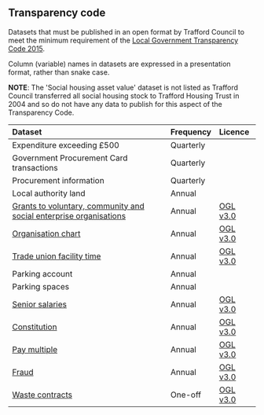 ## Transparency code

Datasets that must be published in an open format by Trafford Council to meet the minimum requirement of the [Local Government Transparency Code 2015](https://www.gov.uk/government/publications/local-government-transparency-code-2015).

Column (variable) names in datasets are expressed in a presentation format, rather than snake case.

**NOTE**: The 'Social housing asset value' dataset is not listed as Trafford Council transferred all social housing stock to Trafford Housing Trust in 2004 and so do not have any data to publish for this aspect of the Transparency Code.

|Dataset |Frequency |Licence |
|:--- |:--- |:--- |
|Expenditure exceeding £500 |Quarterly | |
|Government Procurement Card transactions |Quarterly | |
|Procurement information |Quarterly | |
|Local authority land |Annual | |
|[Grants to voluntary, community and social enterprise organisations](grants) |Annual | [OGL v3.0](http://www.nationalarchives.gov.uk/doc/open-government-licence/version/3/)|
|[Organisation chart](organisation_chart) |Annual |[OGL v3.0](http://www.nationalarchives.gov.uk/doc/open-government-licence/version/3/) |
|[Trade union facility time](trade_union_facility_time) |Annual | [OGL v3.0](http://www.nationalarchives.gov.uk/doc/open-government-licence/version/3/)|
|Parking account |Annual | |
|Parking spaces |Annual | |
|[Senior salaries](senior_salaries) |Annual | [OGL v3.0](http://www.nationalarchives.gov.uk/doc/open-government-licence/version/3/) |
|[Constitution](constitution) |Annual | [OGL v3.0](http://www.nationalarchives.gov.uk/doc/open-government-licence/version/3/)|
|[Pay multiple](pay_multiple) |Annual | [OGL v3.0](http://www.nationalarchives.gov.uk/doc/open-government-licence/version/3/)|
|[Fraud](fraud) |Annual | [OGL v3.0](http://www.nationalarchives.gov.uk/doc/open-government-licence/version/3/)|
|[Waste contracts](waste_contract) |One-off | [OGL v3.0](http://www.nationalarchives.gov.uk/doc/open-government-licence/version/3/)|
